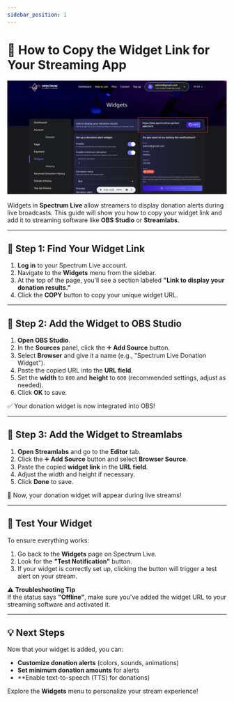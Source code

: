 ```yaml
---
sidebar_position: 1
---
```


# 📖 How to Copy the Widget Link for Your Streaming App

![Copy Link](./img/copyLink.png)

Widgets in **Spectrum Live** allow streamers to display donation alerts during live broadcasts. This guide will show you how to copy your widget link and add it to streaming software like **OBS Studio** or **Streamlabs**.

---

## 📌 Step 1: Find Your Widget Link

1. **Log in** to your Spectrum Live account.
2. Navigate to the **Widgets** menu from the sidebar.
3. At the top of the page, you’ll see a section labeled **"Link to display your donation results."**
4. Click the **COPY** button to copy your unique widget URL.

---

## 📌 Step 2: Add the Widget to OBS Studio

1. **Open OBS Studio**.
2. In the **Sources** panel, click the ➕ **Add Source** button.
3. Select **Browser** and give it a name (e.g., "Spectrum Live Donation Widget").
4. Paste the copied URL into the **URL field**.
5. Set the **width** to `800` and **height** to `600` (recommended settings, adjust as needed).
6. Click **OK** to save.

✅ Your donation widget is now integrated into OBS!

---

## 📌 Step 3: Add the Widget to Streamlabs

1. **Open Streamlabs** and go to the **Editor** tab.
2. Click the ➕ **Add Source** button and select **Browser Source**.
3. Paste the copied **widget link** in the **URL field**.
4. Adjust the width and height if necessary.
5. Click **Done** to save.

🎉 Now, your donation widget will appear during live streams!

---

## 🔄 Test Your Widget

To ensure everything works:

1. Go back to the **Widgets** page on Spectrum Live.
2. Look for the **"Test Notification"** button.
3. If your widget is correctly set up, clicking the button will trigger a test alert on your stream.

⚠️ **Troubleshooting Tip**  
If the status says **"Offline"**, make sure you've added the widget URL to your streaming software and activated it.

---

## 💡 Next Steps

Now that your widget is added, you can:

- **Customize donation alerts** (colors, sounds, animations)
- **Set minimum donation amounts** for alerts
- \*\*Enable text-to-speech (TTS) for donations)

Explore the **Widgets** menu to personalize your stream experience!
